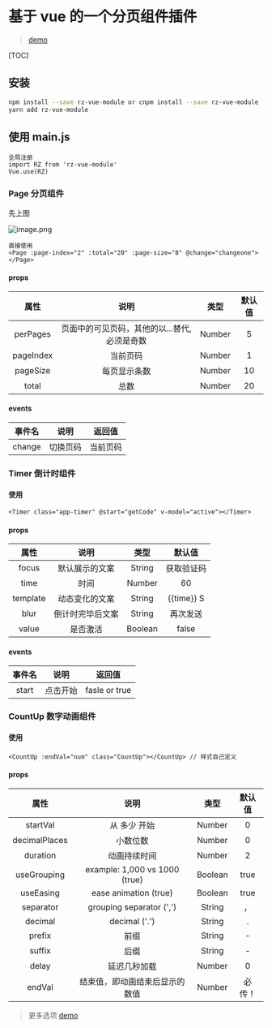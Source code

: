 # 基于 vue 的一个分页组件插件
> [demo](https://roc-zhou.github.io/rz-vue-module/)

[TOC]

## 安装
```sh
npm install --save rz-vue-module or cnpm install --save rz-vue-module
yarn add rz-vue-module
```

## 使用 main.js
```
全局注册
import RZ from 'rz-vue-module'
Vue.use(RZ)
```

### Page 分页组件
先上图

![image.png](https://i.loli.net/2019/09/02/A7vo2caqxsLUZ58.png)
```
直接使用
<Page :page-index="2" :total="20" :page-size="8" @change="changeone"></Page>
```
#### props
|   属性    |                     说明                      |  类型  | 默认值 |
| :-------: | :-------------------------------------------: | :----: | :----: |
| perPages  | 页面中的可见页码，其他的以...替代, 必须是奇数 | Number |   5    |
| pageIndex |                   当前页码                    | Number |   1    |
| pageSize  |                 每页显示条数                  | Number |   10   |
|   total   |                     总数                      | Number |   20   |

#### events
| 事件名 |   说明   |  返回值  |
| :----: | :------: | :------: |
| change | 切换页码 | 当前页码 |

### Timer 倒计时组件

#### 使用
```
<Timer class="app-timer" @start="getCode" v-model="active"></Timer>
```

#### props
|   属性   |       说明       |  类型   |   默认值   |
| :------: | :--------------: | :-----: | :--------: |
|  focus   |  默认展示的文案  | String  | 获取验证码 |
|   time   |       时间       | Number  |     60     |
| template |  动态变化的文案  | String  | {{time}} S |
|   blur   | 倒计时完毕后文案 | String  |  再次发送  |
|  value   |     是否激活     | Boolean |   false    |

#### events
| 事件名 |   说明   |    返回值     |
| :----: | :------: | :-----------: |
| start  | 点击开始 | fasle or true |

### CountUp 数字动画组件

#### 使用
```
<CountUp :endVal="num" class="CountUp"></CountUp> // 样式自己定义
```
#### props

|     属性      |              说明              |  类型   | 默认值 |
| :-----------: | :----------------------------: | :-----: | :----: |
|   startVal    |          从 多少 开始          | Number  |   0    |
| decimalPlaces |            小数位数            | Number  |   0    |
|   duration    |          动画持续时间          | Number  |   2    |
|  useGrouping  | example: 1,000 vs 1000 (true)  | Boolean |  true  |
|   useEasing   |     ease animation (true)      | Boolean |  true  |
|   separator   |    grouping separator (',')    | String  |   ，   |
|    decimal    |         decimal ('.')          | String  |   .    |
|    prefix     |              前缀              | String  |   -    |
|    suffix     |              后缀              | String  |   -    |
|     delay     |          延迟几秒加载          | Number  |   0    |
|    endVal     | 结束值，即动画结束后显示的数值 | Number  | 必传！ |

> 更多选项 [demo](https://inorganik.github.io/countUp.js/)